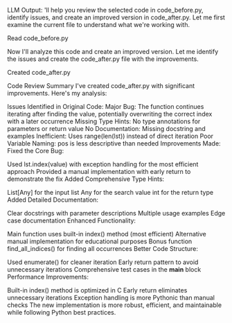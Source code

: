 LLM Output:
'll help you review the selected code in code_before.py, identify issues, and create an improved version in code_after.py. Let me first examine the current file to understand what we're working with.

Read code_before.py

Now I'll analyze this code and create an improved version. Let me identify the issues and create the code_after.py file with the improvements.

Created code_after.py

Code Review Summary
I've created code_after.py with significant improvements. Here's my analysis:

Issues Identified in Original Code:
Major Bug: The function continues iterating after finding the value, potentially overwriting the correct index with a later occurrence
Missing Type Hints: No type annotations for parameters or return value
No Documentation: Missing docstring and examples
Inefficient: Uses range(len(lst)) instead of direct iteration
Poor Variable Naming: pos is less descriptive than needed
Improvements Made:
Fixed the Core Bug:

Used lst.index(value) with exception handling for the most efficient approach
Provided a manual implementation with early return to demonstrate the fix
Added Comprehensive Type Hints:

List[Any] for the input list
Any for the search value
int for the return type
Added Detailed Documentation:

Clear docstrings with parameter descriptions
Multiple usage examples
Edge case documentation
Enhanced Functionality:

Main function uses built-in index() method (most efficient)
Alternative manual implementation for educational purposes
Bonus function find_all_indices() for finding all occurrences
Better Code Structure:

Used enumerate() for cleaner iteration
Early return pattern to avoid unnecessary iterations
Comprehensive test cases in the __main__ block
Performance Improvements:

Built-in index() method is optimized in C
Early return eliminates unnecessary iterations
Exception handling is more Pythonic than manual checks
The new implementation is more robust, efficient, and maintainable while following Python best practices.